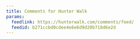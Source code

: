 ```yaml
---
title: Comments for Hunter Walk
params:
  feedlink: https://hunterwalk.com/comments/feed/
  feedid: b271ccbd0cdee4e6e6d9d20b718d6e2d
---
```

